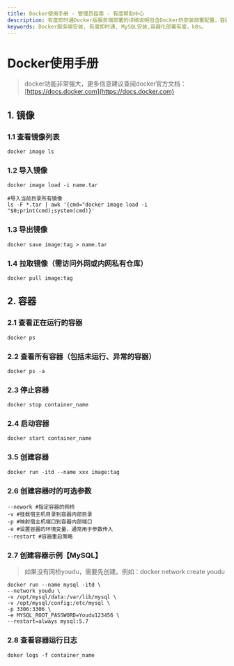 ```yaml
---
title: Docker使用手册 - 管理员指南 - 有度帮助中心
description: 有度即时通Docker版服务端部署的详细说明包含Docker的安装部署配置，容器、镜像管理，升级更新。
keywords: Docker服务端安装, 有度即时通, MySQL安装,容器化部署有度，k8s。
---
```


# Docker使用手册

> docker功能非常强大，更多信息建议查阅docker官方文档：[https://docs.docker.com](https://docs.docker.com)

## 1. 镜像

### 1.1 查看镜像列表

```
docker image ls
```

### 1.2 导入镜像

```
docker image load -i name.tar

#导入当前目录所有镜像
ls -F *.tar | awk '{cmd="docker image load -i "$0;print(cmd);system(cmd)}'
```

### 1.3 导出镜像

```
docker save image:tag > name.tar
```

### 1.4 拉取镜像（需访问外网或内网私有仓库）

```
docker pull image:tag
```

## 2. 容器

### 2.1 查看正在运行的容器

```
docker ps
```

### 2.2 查看所有容器（包括未运行、异常的容器）

```
docker ps -a
```

### 2.3 停止容器

```
docker stop container_name
```

### 2.4 启动容器

```
docker start container_name
```

### 3.5 创建容器

```
docker run -itd --name xxx image:tag
```

### 2.6 创建容器时的可选参数

```
--nework #指定容器的网桥
-v #挂载宿主机目录到容器内部目录
-p #映射宿主机端口到容器内部端口
-e #设置容器的环境变量，通常用于参数传入
--restart #容器重启策略
```

### 2.7 创建容器示例【MySQL】

> 如果没有网桥youdu，需要先创建。例如：docker network create youdu

```
docker run --name mysql -itd \
--network youdu \
-v /opt/mysql/data:/var/lib/mysql \
-v /opt/mysql/config:/etc/mysql \
-p 3306:3306 \
-e MYSQL_ROOT_PASSWORD=Youdu123456 \
--restart=always mysql:5.7
```

### 2.8 查看容器运行日志

```
doker logs -f container_name
```